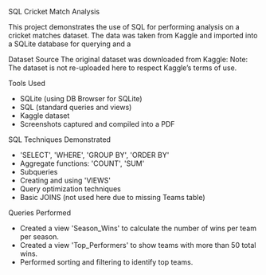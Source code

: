 SQL Cricket Match Analysis

This project demonstrates the use of SQL for performing analysis on a cricket matches dataset. The data was taken from Kaggle and imported into a SQLite database for querying and a

Dataset Source
The original dataset was downloaded from Kaggle:
Note: The dataset is not re-uploaded here to respect Kaggle’s terms of use.

 Tools Used

- SQLite (using DB Browser for SQLite)
- SQL (standard queries and views)
- Kaggle dataset
- Screenshots captured and compiled into a PDF

SQL Techniques Demonstrated

- 'SELECT', 'WHERE', 'GROUP BY', 'ORDER BY'
- Aggregate functions: 'COUNT', 'SUM'
- Subqueries
- Creating and using 'VIEWS'
- Query optimization techniques
- Basic JOINS (not used here due to missing Teams table)

Queries Performed

- Created a view 'Season_Wins' to calculate the number of wins per team per season.
- Created a view 'Top_Performers' to show teams with more than 50 total wins.
- Performed sorting and filtering to identify top teams.

